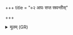 +++
title = "०२ आपः सप्त स्रवन्तीस्"

+++
<details><summary>मूलम् (GR)</summary>

आपः सप्त स्रवन्तीस्  
ता नो मुञ्चंत्व् अंहसः ॥
</details>